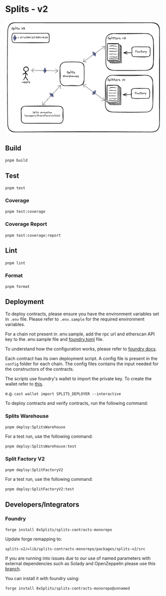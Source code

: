 # Splits - v2

![Architecture](docs/architecture.png)

## Build

`pnpm build`

## Test

`pnpm test`

### Coverage

`pnpm test:coverage`

### Coverage Report

`pnpm test:coverage:report`

## Lint

`pnpm lint`

### Format

`pnpm format`

## Deployment

To deploy contracts, please ensure you have the environment variables set in `.env` file. Please refer to `.env.sample`
for the required environment variables.

For a chain not present in .env.sample, add the rpc url and etherscan API key to the .env.sample file and
[foundry.toml](./foundry.toml) file.

To understand how the configuration works, please refer to [foundry docs](https://book.getfoundry.sh/cheatcodes/rpc).

Each contract has its own deployment script. A config file is present in the `config` folder for each chain. The config
files contains the input needed for the constructors of the contracts.

The scripts use foundry's wallet to import the private key. To create the wallet refer to
[this](https://book.getfoundry.sh/reference/cast/cast-wallet-import).

e.g. `cast wallet import SPLITS_DEPLOYER --interactive`

To deploy contracts and verify contracts, run the following command:

### Splits Warehouse

`pnpm deploy:SplitsWarehouse`

For a test run, use the following command:

`pnpm deploy:SplitsWarehouse:test`

### Split Factory V2

`pnpm deploy:SplitFactoryV2`

For a test run, use the following command:

`pnpm deploy:SplitFactoryV2:test`

## Developers/Integrators

### Foundry

`forge install 0xSplits/splits-contracts-monorepo`

Update forge remapping to:

`splits-v2/=lib/splits-contracts-monorepo/packages/splits-v2/src`

If you are running into issues due to our use of named parameters with external dependencies such as Solady and OpenZeppelin please use this [branch](https://github.com/0xSplits/splits-contracts-monorepo/tree/unnamed).

You can install it with foundry using:

`forge install 0xSplits/splits-contracts-monorepo@unnamed`
